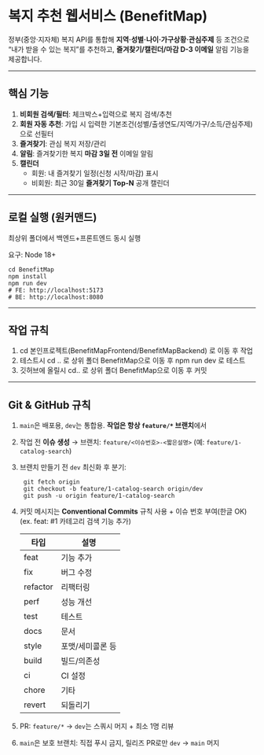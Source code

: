 # 복지 추천 웹서비스 (BenefitMap)

정부(중앙·지자체) 복지 API를 통합해 **지역·성별·나이·가구상황·관심주제** 등 조건으로
“내가 받을 수 있는 복지”를 추천하고, **즐겨찾기/캘린더/마감 D-3 이메일** 알림 기능을 제공합니다.

---

## 핵심 기능
1. **비회원 검색/필터**: 체크박스+입력으로 복지 검색/추천
2. **회원 자동 추천**: 가입 시 입력한 기본조건(성별/출생연도/지역/가구/소득/관심주제)으로 선필터
3. **즐겨찾기**: 관심 복지 저장/관리
4. **알림**: 즐겨찾기한 복지 **마감 3일 전** 이메일 알림
5. **캘린더**
    - 회원: 내 즐겨찾기 일정(신청 시작/마감) 표시
    - 비회원: 최근 30일 **즐겨찾기 Top-N** 공개 캘린더

---

## 로컬 실행 (원커맨드)
최상위 폴더에서 백엔드+프론트엔드 동시 실행

요구: Node 18+
```
cd BenefitMap
npm install
npm run dev
# FE: http://localhost:5173
# BE: http://localhost:8080
```

---

## 작업 규칙
1. cd 본인프로젝트(BenefitMapFrontend/BenefitMapBackend) 로 이동 후 작업
2. 테스트시 cd .. 로 상위 폴더 BenefitMap으로 이동 후 npm run dev 로 테스트
3. 깃허브에 올릴시 cd.. 로 상위 폴더 BenefitMap으로 이동 후 커밋

---

## Git & GitHub 규칙
1. `main`은 배포용, `dev`는 통합용. **작업은 항상 `feature/*` 브랜치**에서
2.  작업 전 **이슈 생성** → 브랜치: `feature/<이슈번호>-<짧은설명>` (예: `feature/1-catalog-search`)
3. 브랜치 만들기 전 `dev` 최신화 후 분기:
   ```
    git fetch origin
    git checkout -b feature/1-catalog-search origin/dev
    git push -u origin feature/1-catalog-search
   ```
4. 커밋 메시지는 **Conventional Commits** 규칙 사용 + 이슈 번호 부여(한글 OK)
   <br>(ex. feat: #1 카테고리 검색 기능 추가)

   | 타입 | 설명 |
      |---|---|
   | feat | 기능 추가 |
   | fix | 버그 수정 |
   | refactor | 리팩터링 |
   | perf | 성능 개선 |
   | test | 테스트 |
   | docs | 문서 |
   | style | 포맷/세미콜론 등 |
   | build | 빌드/의존성 |
   | ci | CI 설정 |
   | chore | 기타 |
   | revert | 되돌리기 |
5. PR: `feature/*` → `dev`는 스쿼시 머지 + 최소 1명 리뷰
6. `main`은 보호 브랜치: 직접 푸시 금지, 릴리즈 PR로만 `dev` → `main` 머지

